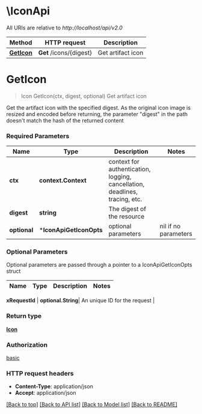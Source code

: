 # \IconApi

All URIs are relative to *http://localhost/api/v2.0*

Method | HTTP request | Description
------------- | ------------- | -------------
[**GetIcon**](IconApi.md#GetIcon) | **Get** /icons/{digest} | Get artifact icon


# **GetIcon**
> Icon GetIcon(ctx, digest, optional)
Get artifact icon

Get the artifact icon with the specified digest. As the original icon image is resized and encoded before returning, the parameter \"digest\" in the path doesn't match the hash of the returned content

### Required Parameters

Name | Type | Description  | Notes
------------- | ------------- | ------------- | -------------
 **ctx** | **context.Context** | context for authentication, logging, cancellation, deadlines, tracing, etc.
  **digest** | **string**| The digest of the resource | 
 **optional** | ***IconApiGetIconOpts** | optional parameters | nil if no parameters

### Optional Parameters
Optional parameters are passed through a pointer to a IconApiGetIconOpts struct

Name | Type | Description  | Notes
------------- | ------------- | ------------- | -------------

 **xRequestId** | **optional.String**| An unique ID for the request | 

### Return type

[**Icon**](Icon.md)

### Authorization

[basic](../README.md#basic)

### HTTP request headers

 - **Content-Type**: application/json
 - **Accept**: application/json

[[Back to top]](#) [[Back to API list]](../README.md#documentation-for-api-endpoints) [[Back to Model list]](../README.md#documentation-for-models) [[Back to README]](../README.md)

